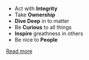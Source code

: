 * Act with **Integrity**
* Take **Ownership**
* **Dive Deep** in to matter
* Be **Curious** to all things
* **Inspire** greathness in others
* Be nice to **People**

[Read more](/about/ourvalues.html)